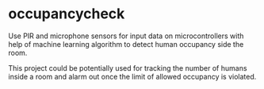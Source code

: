 # occupancycheck
Use PIR and microphone sensors for input data on microcontrollers with help of machine learning algorithm to detect human occupancy side the room.

This project could be potentially used for tracking the number of humans inside a room and alarm out once the limit of allowed occupancy is violated.
